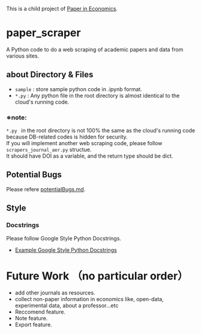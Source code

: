 
This is a child project of [Paper in Economics](https://github.com/yoji0806/paper_in_economics).

# paper_scraper
A Python code to do a web scraping of academic papers and data from various sites.
 

## about Directory & Files

- `sample` : store sample python code in .ipynb format.  
- `*.py` : Any python file in the root directory is almost identical to the cloud's running code.

### ※note: 

`*.py ` in the root directory is not 100% the same as the cloud's running code because DB-related codes is hidden for security.  
If you will implement another web scraping code, please follow `scrapers_journal_aer.py` structue.   
It should have DOI as a variable, and the return type should be dict.


## Potential Bugs

Please refere [potentialBugs.md](./potentialBug.md).


## Style

### Docstrings
Please follow Google Style Python Docstrings.

- [Example Google Style Python Docstrings](https://sphinxcontrib-napoleon.readthedocs.io/)


# Future Work （no particular order）
- add other journals as resources.
- collect non-paper information in economics like, open-data, experimental data, about a professor...etc
- Reccomend feature.
- Note feature.
- Export feature.
